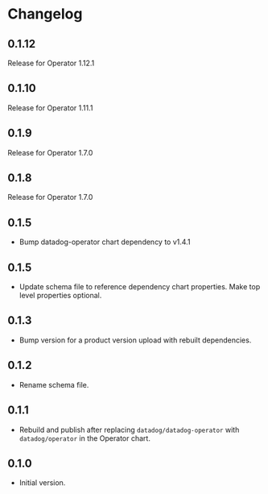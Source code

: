 # Changelog

## 0.1.12

Release for Operator 1.12.1

## 0.1.10

Release for Operator 1.11.1

## 0.1.9

Release for Operator 1.7.0

## 0.1.8

Release for Operator 1.7.0

## 0.1.5
* Bump datadog-operator chart dependency to v1.4.1

## 0.1.5
* Update schema file to reference dependency chart properties. Make top level properties optional.

## 0.1.3
* Bump version for a product version upload with rebuilt dependencies.

## 0.1.2
* Rename schema file.

## 0.1.1
* Rebuild and publish after replacing `datadog/datadog-operator` with `datadog/operator` in the Operator chart.
## 0.1.0

* Initial version.
